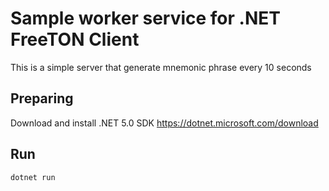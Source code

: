 ﻿# Sample worker service for .NET FreeTON Client

This is a simple server that generate mnemonic phrase every 10 seconds

## Preparing

Download and install .NET 5.0 SDK https://dotnet.microsoft.com/download

## Run

```
dotnet run
```